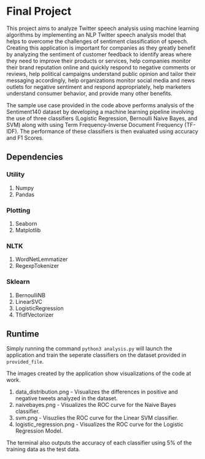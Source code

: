 # Final Project

This project aims to analyze Twitter speech analysis using machine learning algorithms by implementing an NLP Twitter speech analysis model that helps to overcome the challenges of sentiment classification of speech. Creating this application is important for companies as they greatly benefit by analyzing the sentiment of customer feedback to identify areas where they need to improve their products or services, help companies monitor their brand reputation online and quickly respond to negative comments or reviews, help political campaigns understand public opinion and tailor their messaging accordingly, help organizations monitor social media and news outlets for negative sentiment and respond appropriately, help marketers understand consumer behavior, and provide many other benefits.

The sample use case provided in the code above performs analysis of the Sentiment140 dataset by developing a machine learning pipeline involving the use of three classifiers (Logistic Regression, Bernoulli Naive Bayes, and SVM) along with using Term Frequency-Inverse Document Frequency (TF-IDF). The performance of these classifiers is then evaluated using accuracy and F1 Scores.

## Dependencies

### Utility
1. Numpy
2. Pandas

### Plotting
1. Seaborn
2. Matplotlib

### NLTK
1. WordNetLemmatizer
2. RegexpTokenizer

### Sklearn
1. BernoulliNB
2. LinearSVC
3. LogisticRegression
4. TfidfVectorizer

## Runtime

Simply running the command `python3 analysis.py` will launch the application and train the seperate classifiers on the dataset provided in `provided_file`.

The images created by the application show visualizations of the code at work.

1. data_distribution.png - Visualizes the differences in positive and negative tweets analyzed in the dataset.
2. naivebayes.png - Visualizes the ROC curve for the Naive Bayes classifier.
3. svm.png - Visuzlies the ROC curve for the Linear SVM classifier.
4. logistic_regression.png - Visualizes the ROC curve for the Logistic Regression Model.

The terminal also outputs the accuracy of each classifier using 5% of the training data as the test data.

